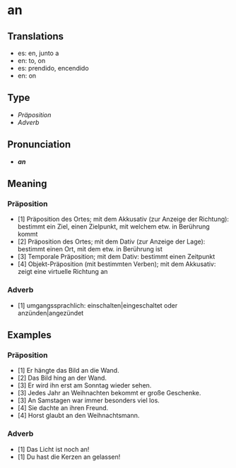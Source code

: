 # an
## Translations
- es: en, junto a
- en: to, on
- es: prendido, encendido
- en: on
## Type
- _Präposition_
- _Adverb_
## Pronunciation
- **_an_**
## Meaning
### Präposition
- [1] Präposition des Ortes; mit dem Akkusativ (zur Anzeige der Richtung): bestimmt ein Ziel, einen Zielpunkt, mit welchem etw. in Berührung kommt
- [2] Präposition des Ortes; mit dem Dativ (zur Anzeige der Lage): bestimmt einen Ort, mit dem etw. in Berührung ist
- [3] Temporale Präposition; mit dem Dativ: bestimmt einen Zeitpunkt
- [4] Objekt-Präposition (mit bestimmten Verben); mit dem Akkusativ: zeigt eine virtuelle Richtung an
### Adverb
- [1] umgangssprachlich: einschalten|eingeschaltet oder anzünden|angezündet
## Examples
### Präposition
- [1] Er hängte das Bild an die Wand.
- [2] Das Bild hing an der Wand.
- [3] Er wird ihn erst am Sonntag wieder sehen.
- [3] Jedes Jahr an Weihnachten bekommt er große Geschenke.
- [3] An Samstagen war immer besonders viel los.
- [4] Sie dachte an ihren Freund.
- [4] Horst glaubt an den Weihnachtsmann.
### Adverb
- [1] Das Licht ist noch an!
- [1] Du hast die Kerzen an gelassen!
